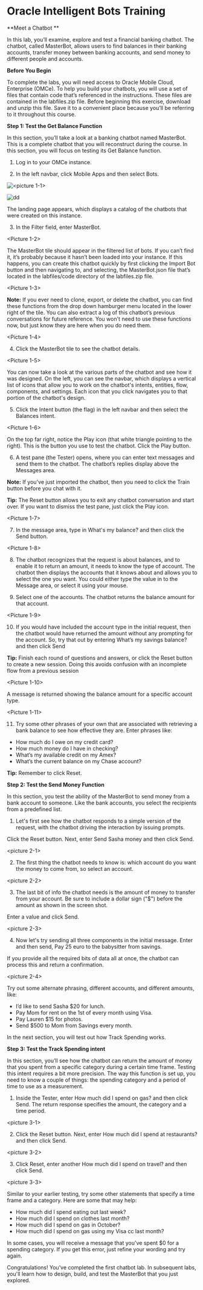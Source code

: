 # Oracle Intelligent Bots Training	


**Meet a Chatbot	**

In this lab, you’ll examine, explore and test a financial banking chatbot. The chatbot, called MasterBot, allows users to find balances in their banking accounts, transfer money between banking accounts, and send money to different people and accounts.

**Before You Begin**

To complete the labs, you will need access to Oracle Mobile Cloud, Enterprise (OMCe). To help you build your chatbots, you will use a set of files that contain code that’s referenced in the instructions. These files are contained in the labfiles.zip file. Before beginning this exercise, download and unzip this file. Save it to a convenient place because you’ll be referring to it throughout this course. 

**Step 1: Test the Get Balance Function**

In this section, you’ll take a look at a banking chatbot named MasterBot. This is a complete chatbot that you will reconstruct during the course. In this section, you will focus on testing its Get Balance function.

1.	Log in to your OMCe instance. 

2.	In the left navbar, click Mobile Apps and then select Bots.

![<picture 1-1>](https://github.com/cloud-is-coming/oraclecloud/blob/master/chatbot-get-started/lab1/1-1.jpg)


![dd](https://github.com/cloud-is-coming/oraclecloud/blob/master/chatbot-get-started/lab1/1-1.jpg)

The landing page appears, which displays a catalog of the chatbots that were created on this instance.


3.	In the Filter field, enter MasterBot.

<Picture 1-2>

The MasterBot tile should appear in the filtered list of bots. If you can’t find it, it’s probably because it hasn’t been loaded into your instance. If this happens, you can create this chatbot quickly by first clicking the Import Bot button and then navigating to, and selecting, the MasterBot.json file that’s located in the labfiles/code directory of the labfiles.zip file. 
 
 <Picture 1-3>
 
**Note:** If you ever need to clone, export, or delete the chatbot, you can find these functions from the drop down hamburger menu located in the lower right of the tile. You can also extract a log of this chatbot’s previous conversations for future reference. You won't need to use these functions now, but just know they are here when you do need them.

 <Picture 1-4>

4.	Click the MasterBot tile to see the chatbot details. 

 <Picture 1-5>
 
 You can now take a look at the various parts of the chatbot and see how it was designed.  On the left, you can see the navbar, which displays a vertical list of icons that allow you to work on the chatbot's intents, entities, flow, components, and settings. Each icon that you click navigates you to that portion of the chatbot's design.  
 
 
 5.	Click the Intent button (the flag) in the left navbar and then select the Balances intent.
 
  <Picture 1-6>
  

On the top far right, notice the Play icon (that white triangle pointing to the right). This is the button you use to test the chatbot. Click the Play button.


6.	A test pane (the Tester) opens, where you can enter text messages and send them to the chatbot.  The chatbot’s replies display above the Messages area. 

**Note:**  If you've just imported the chatbot, then you need to click the Train button before you chat with it.

**Tip:** The Reset button allows you to exit any chatbot conversation and start over. If you want to dismiss the test pane, just click the Play icon.
 
   <Picture 1-7>



7.	In the message area, type in What's my balance? and then click the Send button.
 
<Picture 1-8>


8.	The chatbot recognizes that the request is about balances, and to enable it to return an amount, it needs to know the type of account. The chatbot then displays the accounts that it knows about and allows you to select the one you want. You could either type the value in to the Message area, or select it using your mouse.


9.	Select one of the accounts. The chatbot returns the balance amount for that account.
 
 <Picture 1-9>

10.	If you would have included the account type in the initial request, then the chatbot would have returned the amount without any prompting for the account. So, try that out by entering What’s my savings balance? and then click Send

**Tip:** Finish each round of questions and answers, or click the Reset button to create a new session. Doing this avoids confusion with an incomplete flow from a previous session

 <Picture 1-10>


A message is returned showing the balance amount for a specific account type.
 
  <Picture 1-11>
  
  

11.	Try some other phrases of your own that are associated with retrieving a bank balance to see how effective they are. Enter phrases like:



- How much do I owe on my credit card? 	
- How much money do I have in checking? 	
- What’s my available credit on my Amex? 
- What’s the current balance on my Chase account?


**Tip:** Remember to click Reset.


**Step 2: Test the Send Money Function**

In this section, you test the ability of the MasterBot to send money from a bank account to someone. Like the bank accounts, you select the recipients from a predefined list.

1.	Let's first see how the chatbot responds to a simple version of the request, with the chatbot driving the interaction by issuing prompts.

Click the Reset button. Next, enter Send Sasha money and then click Send.
 
 <picture 2-1>
 
2.	The first thing the chatbot needs to know is: which account do you want the money to come from, so select an account.
 
  <picture 2-2>
 
3.	The last bit of info the chatbot needs is the amount of money to transfer from your account.  Be sure to include a dollar sign ("$") before the amount as shown in the screen shot.

Enter a value and click Send.

 <picture 2-3>
 

4.	Now let's try sending all three components in the initial message.
Enter and then send, Pay 25 euro to the babysitter from savings.

If you provide all the required bits of data all at once, the chatbot can process this and return a confirmation.
 
  <picture 2-4>
  
 
Try out some alternate phrasing, different accounts, and different amounts, like: 

- I’d like to send Sasha $20 for lunch.  	
- Pay Mom for rent on the 1st of every month using Visa.  
- Pay Lauren $15 for photos. 
- Send $500 to Mom from Savings every month.


In the next section, you will test out how Track Spending works.


**Step 3: Test the Track Spending intent**

In this section, you’ll see how the chatbot can return the amount of money that you spent from a specific category during a certain time frame.
Testing this intent requires a bit more precision. The way this function is set up, you need to know a couple of things: the spending category and a period of time to use as a measurement.

1.	 Inside the Tester, enter How much did I spend on gas? and then click Send.
The return response specifies the amount, the category and a time period.

  <picture 3-1>

2.	Click the Reset button. Next, enter How much did I spend at restaurants? and then click Send.
 
<picture 3-2>

3.	Click Reset, enter another How much did I spend on travel? and then click Send.
 
 <picture 3-3>


Similar to your earlier testing, try some other statements that specify a time frame and a category. Here are some that may help: 


- How much did I spend eating out last week?
- How much did I spend on clothes last month?
- How much did I spend on gas in October?
- How much did I spend on gas using my Visa cc last month?

In some cases, you will receive a message that you've spent $0 for a spending category. If you get this error, just refine your wording and try again.

Congratulations! You’ve completed the first chatbot lab. In subsequent labs, you'll learn how to design, build, and test the MasterBot that you just explored.

